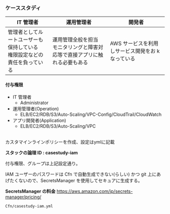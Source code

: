 ### ケーススタディ

| IT 管理者                                                                  | 運用管理者                                                                   | 開発者                                            |
| -------------------------------------------------------------------------- | ---------------------------------------------------------------------------- | ------------------------------------------------- |
| 管理者としてルートユーザーも保持している<br>権限設定などの責任を負っている | 運用管理全般を担当<br>モニタリングと障害対応等で直接アプリに触れる必要もある | AWS サービスを利用しサービス開発をお k なっている |

#### 付与権限

- IT 管理者
  - Administrator
- 運用管理者(Operation)
  - ELB/EC2/RDB/S3/Auto-Scaling/VPC-Config/CloudTrail/CloudWatch
- アプリ開発者(Application)
  - ELB/EC2/RDB/S3/Auto-Scaling/VPC

<br>
カスタマインラインポリシーを作成、設定はymlに記載

**スタックの論理 ID : casestudy-iam**

付与権限、グループは上記設定通り。<br>

IAM ユーザーのパスワードは Cfn で自動生成できない(らしい)
かつ git 上にあげたくないので、SecretsManager を使用してセキュアに生成する。

**SecretsManager の料金**
https://aws.amazon.com/jp/secrets-manager/pricing/

```
Cfn/casestudy-iam.yml
```
